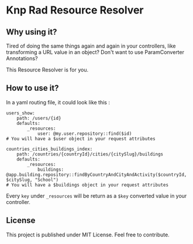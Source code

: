 # Knp Rad Resource Resolver

## Why using it?
Tired of doing the same things again and again in your controllers, like transforming a URL value in an object?
Don't want to use ParamConverter Annotations?

This Resource Resolver is for you.

## How to use it?

In a yaml routing file, it could look like this :

    users_show:
        path: /users/{id}
        defaults:
            _resources:
                user: @my.user.repository::find($id)
    # You will have a $user object in your request attributes
        
    countries_cities_buildings_index:
        path: /countries/{countryId}/cities/{citySlug}/buildings
        defaults:
            _resources:
                buildings: @app.building.repository::findByCountryAndCityAndActivity($countryId, $citySlug, "School")
    # You will have a $buildings object in your request attributes

Every `key` under `_resources` will be return as a `$key` converted value in your controller.

## License
This project is published under MIT License. Feel free to contribute.

